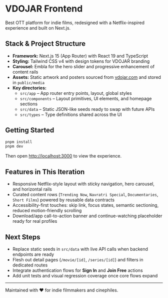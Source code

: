 # VDOJAR Frontend

Best OTT platform for indie films, redesigned with a Netflix-inspired experience and built on Next.js.

## Stack & Project Structure

- **Framework:** Next.js 15 (App Router) with React 19 and TypeScript
- **Styling:** Tailwind CSS v4 with design tokens for VDOJAR branding
- **Carousel:** Embla for the hero slider and progressive enhancement of content rails
- **Assets:** Static artwork and posters sourced from [vdojar.com](https://vdojar.com) and stored in `public/media`
- **Key directories:**
  - `src/app` – App router entry points, layout, global styles
  - `src/components` – Layout primitives, UI elements, and homepage sections
  - `src/data` – Static JSON-like seeds ready to swap with future APIs
  - `src/types` – Type definitions shared across the UI

## Getting Started

```bash
pnpm install
pnpm dev
```

Then open [http://localhost:3000](http://localhost:3000) to view the experience.

## Features in This Iteration

- Responsive Netflix-style layout with sticky navigation, hero carousel, and horizontal rails
- Curated content rows (`Trending Now`, `Navratri Special`, `Documentaries`, `Short Films`) powered by reusable data contracts
- Accessibility-first touches: skip link, focus states, semantic sectioning, reduced motion-friendly scrolling
- Download/app call-to-action banner and continue-watching placeholder ready for real profiles

## Next Steps

- Replace static seeds in `src/data` with live API calls when backend endpoints are ready
- Flesh out detail pages (`/movie/[id]`, `/series/[id]`) and filters in dedicated routes
- Integrate authentication flows for **Sign In** and **Join Free** actions
- Add unit tests and visual regression coverage once core flows expand

---

Maintained with ❤️ for indie filmmakers and cinephiles.
